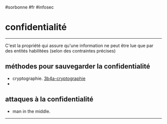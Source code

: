 #sorbonne #fr #infosec 
# confidentialité
---
C'est la propriété qui assure qu'une information ne peut être lue que par des entités habilitées (selon des contraintes précises)

## méthodes pour sauvegarder la confidentialité
+ cryptographie. [3b4a-cryptographie](3b4a-cryptographie.md)
+ 
## attaques à la confidentialité
+ man in the middle.


---